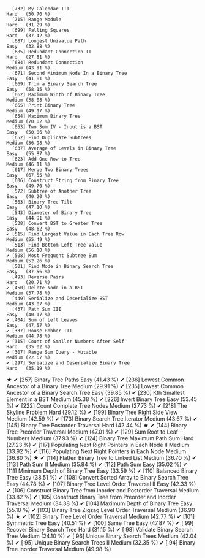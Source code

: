       [732] My Calendar III                                              Hard   (50.70 %)
      [715] Range Module                                                 Hard   (31.29 %)
      [699] Falling Squares                                              Hard   (37.42 %)
      [687] Longest Univalue Path                                        Easy   (32.88 %)
      [685] Redundant Connection II                                      Hard   (27.81 %)
      [684] Redundant Connection                                         Medium (43.91 %)
      [671] Second Minimum Node In a Binary Tree                         Easy   (41.81 %)
      [669] Trim a Binary Search Tree                                    Easy   (58.15 %)
      [662] Maximum Width of Binary Tree                                 Medium (38.08 %)
      [655] Print Binary Tree                                            Medium (49.17 %)
      [654] Maximum Binary Tree                                          Medium (70.02 %)
      [653] Two Sum IV - Input is a BST                                  Easy   (50.06 %)
      [652] Find Duplicate Subtrees                                      Medium (36.98 %)
      [637] Average of Levels in Binary Tree                             Easy   (55.87 %)
      [623] Add One Row to Tree                                          Medium (46.11 %)
      [617] Merge Two Binary Trees                                       Easy   (67.55 %)
      [606] Construct String from Binary Tree                            Easy   (49.70 %)
      [572] Subtree of Another Tree                                      Easy   (40.20 %)
      [563] Binary Tree Tilt                                             Easy   (47.10 %)
      [543] Diameter of Binary Tree                                      Easy   (44.91 %)
      [538] Convert BST to Greater Tree                                  Easy   (48.62 %)
    ✔ [515] Find Largest Value in Each Tree Row                          Medium (55.49 %)
      [513] Find Bottom Left Tree Value                                  Medium (56.10 %)
    ✔ [508] Most Frequent Subtree Sum                                    Medium (52.26 %)
      [501] Find Mode in Binary Search Tree                              Easy   (37.56 %)
      [493] Reverse Pairs                                                Hard   (20.71 %)
    ✔ [450] Delete Node in a BST                                         Medium (37.78 %)
      [449] Serialize and Deserialize BST                                Medium (43.07 %)
      [437] Path Sum III                                                 Easy   (40.17 %)
    ✔ [404] Sum of Left Leaves                                           Easy   (47.57 %)
    ✔ [337] House Robber III                                             Medium (44.78 %)
    ✔ [315] Count of Smaller Numbers After Self                          Hard   (35.02 %)
    ✔ [307] Range Sum Query - Mutable                                    Medium (22.67 %)
    ✔ [297] Serialize and Deserialize Binary Tree                        Hard   (35.19 %)
★   ✔ [257] Binary Tree Paths                                            Easy   (41.43 %)
    ✔ [236] Lowest Common Ancestor of a Binary Tree                      Medium (29.91 %)
    ✔ [235] Lowest Common Ancestor of a Binary Search Tree               Easy   (39.85 %)
    ✔ [230] Kth Smallest Element in a BST                                Medium (45.38 %)
    ✔ [226] Invert Binary Tree                                           Easy   (53.45 %)
    ✔ [222] Count Complete Tree Nodes                                    Medium (27.73 %)
    ✔ [218] The Skyline Problem                                          Hard   (29.12 %)
    ✔ [199] Binary Tree Right Side View                                  Medium (42.59 %)
    ✔ [173] Binary Search Tree Iterator                                  Medium (43.67 %)
    ✔ [145] Binary Tree Postorder Traversal                              Hard   (42.44 %)
★   ✔ [144] Binary Tree Preorder Traversal                               Medium (47.01 %)
    ✔ [129] Sum Root to Leaf Numbers                                     Medium (37.93 %)
    ✔ [124] Binary Tree Maximum Path Sum                                 Hard   (27.23 %)
    ✔ [117] Populating Next Right Pointers in Each Node II               Medium (33.92 %)
    ✔ [116] Populating Next Right Pointers in Each Node                  Medium (36.80 %)
★   ✔ [114] Flatten Binary Tree to Linked List                           Medium (36.70 %)
    ✔ [113] Path Sum II                                                  Medium (35.84 %)
    ✔ [112] Path Sum                                                     Easy   (35.02 %)
    ✔ [111] Minimum Depth of Binary Tree                                 Easy   (33.59 %)
    ✔ [110] Balanced Binary Tree                                         Easy   (38.51 %)
    ✔ [108] Convert Sorted Array to Binary Search Tree                   Easy   (44.78 %)
    ✔ [107] Binary Tree Level Order Traversal II                         Easy   (42.33 %)
    ✔ [106] Construct Binary Tree from Inorder and Postorder Traversal   Medium (33.82 %)
    ✔ [105] Construct Binary Tree from Preorder and Inorder Traversal    Medium (34.38 %)
    ✔ [104] Maximum Depth of Binary Tree                                 Easy   (55.10 %)
    ✔ [103] Binary Tree Zigzag Level Order Traversal                     Medium (36.90 %)
★   ✔ [102] Binary Tree Level Order Traversal                            Medium (42.77 %)
    ✔ [101] Symmetric Tree                                               Easy   (40.51 %)
    ✔ [100] Same Tree                                                    Easy   (47.87 %)
    ✔ [ 99] Recover Binary Search Tree                                   Hard   (31.15 %)
    ✔ [ 98] Validate Binary Search Tree                                  Medium (24.10 %)
    ✔ [ 96] Unique Binary Search Trees                                   Medium (42.04 %)
    ✔ [ 95] Unique Binary Search Trees II                                Medium (32.35 %)
    ✔ [ 94] Binary Tree Inorder Traversal                                Medium (49.98 %)
